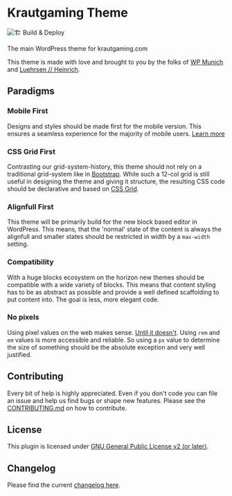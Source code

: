 # Krautgaming Theme

![🏗 Build & Deploy](https://github.com/luehrsenheinrich/krautgaming-theme/workflows/%F0%9F%8F%97%20Build%20&%20Deploy/badge.svg)

The main WordPress theme for krautgaming.com

This theme is made with love and brought to you by the folks of [WP Munich](http://www.wp-munich.de) and [Luehrsen // Heinrich](http://www.luehrsen-heinrich.de).

## Paradigms

### Mobile First
Designs and styles should be made first for the mobile version. This ensures a seamless experience for the majority of mobile users. [Learn more](https://en.ryte.com/wiki/Mobile_First)

### CSS Grid First
Contrasting our grid-system-history, this theme should not rely on a traditional grid-system like in [Bootstrap](https://getbootstrap.com/docs/4.0/layout/grid/). While such a 12-col grid is still useful in designing the theme and giving it structure, the resulting CSS code should be declarative and based on [CSS Grid](https://css-tricks.com/snippets/css/complete-guide-grid/).

### Alignfull First
This theme will be primarily build for the new block based editor in WordPress. This means, that the 'normal' state of the content is always the alignfull and smaller states should be restricted in width by a `max-width` setting.

### Compatibility
With a huge blocks ecosystem on the horizon new themes should be compatible with a wide variety of blocks. This means that content styling has to be as abstract as possible and provide a well defined scaffolding to put content into. The goal is less, more elegant code.

### No pixels
Using pixel values on the web makes sense. [Until it doesn't](https://engageinteractive.co.uk/blog/em-vs-rem-vs-px). Using `rem` and `em` values is more accessible and reliable. So using a `px` value to determine the size of something should be the absolute exception and very well justified.

## Contributing

Every bit of help is highly appreciated. Even if you don't code you can file an issue and help us find bugs or shape new features. Please see the [CONTRIBUTING.md](./CONTRIBUTING.md) on how to contribute.

## License

This plugin is licensed under [GNU General Public License v2 (or later)](./LICENSE.md).

## Changelog

Please find the current [changelog here](./../../releases).

